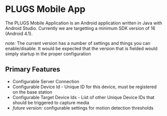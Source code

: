 # PLUGS Mobile App

The PLUGS Mobile Application is an Android application written in Java with Android Studio. Currently we are targetting a minimum SDK version of 16 (Android 4.1). 

_note:_ The current version has a number of settings and things you can enable/disable.  It would be expected that the version that is fielded would simply startup in the proper configuration

## Primary Features

* Configurable Server Connection
* Configurable Device Id - Unique ID for this device, must be registered on the base station
* Configurable Target Device Ids - List of other Unique Device IDs that should be triggered to capture media
* _future version:_ configurable settings for motion detection thresholds
